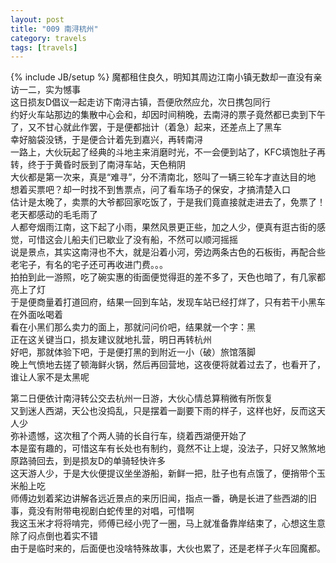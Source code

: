 ```yaml
---
layout: post
title: "009 南浔杭州"
category: travels 
tags: [travels]
---
```

{% include JB/setup %}
魔都租住良久，明知其周边江南小镇无数却一直没有亲访一二，实为憾事  
这日损友D倡议一起走访下南浔古镇，吾便欣然应允，次日携包同行  
约好火车站那边的集散中心会和，却因时间稍晚，去南浔的票子竟然都已卖到下午了，又不甘心就此作罢，于是便都拙计（着急）起来，还差点上了黑车  
幸好脑袋没锈，于是便合计着先到嘉兴，再转南浔  
一路上，大伙玩起了经典的斗地主来消磨时光，不一会便到站了，KFC填饱肚子再转，终于于黄昏时辰到了南浔车站，天色稍阴  
大伙都是第一次来，真是“难寻”，分不清南北，怒叫了一辆三轮车才直达目的地  
想着买票吧？却一时找不到售票点，问了看车场子的保安，才搞清楚入口  
估计是太晚了，卖票的大爷都回家吃饭了，于是我们竟直接就走进去了，免票了！老天都感动的毛毛雨了  
人都夸烟雨江南，这下起了小雨，果然风景更正些，加之人少，便真有逛古街的感觉，可惜这会儿船夫们已歇业了没有船，不然可以顺河摇摇  
说是景点，其实这南浔也不大，就是沿着小河，旁边两条古色的石板街，再配合些老宅子，有名的宅子还可再收进门费。。。  
拍拍到此一游照，吃了碗实惠的街面便觉得逛的差不多了，天色也暗了，有几家都亮上了灯  
于是便商量着打道回府，结果一回到车站，发现车站已经打烊了，只有若干小黑车在外面吆喝着  
看在小黑们那么卖力的面上，那就问问价吧，结果就一个字：黑  
正在这关键当口，损友建议就地扎营，明日再转杭州  
好吧，那就体验下吧，于是便打黑的到附近一小（破）旅馆落脚  
晚上气愤地去搓了顿海鲜火锅，然后再回营地，这夜便将就着过去了，也看开了，谁让人家不是太黑呢  

第二日便依计南浔转公交去杭州一日游，大伙心情总算稍微有所恢复    
又到迷人西湖，天公也没捣乱，只是摆着一副要下雨的样子，这样也好，反而这天人少  
弥补遗憾，这次租了个两人骑的长自行车，绕着西湖便开始了  
本是蛮有趣的，可惜这车有长处也有制约，竟然不让上堤，没法子，只好又煞煞地原路骑回去，到是损友D的单骑轻快许多    
这天游人少，于是大伙便提议坐坐游船，新鲜一把，肚子也有点饿了，便捎带个玉米船上吃    
师傅边划着桨边讲解各远近景点的来历旧闻，指点一番，确是长进了些西湖的旧事，竟没有附带电视剧白蛇传里的对唱，可惜啊    
我这玉米才将将啃完，师傅已经小兜了一圈，马上就准备靠岸结束了，心想这生意除了闷点倒也着实不错    
由于是临时来的，后面便也没啥特殊故事，大伙也累了，还是老样子火车回魔都。

